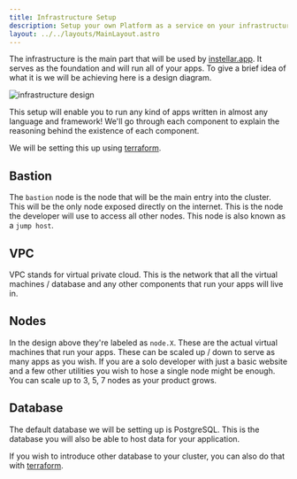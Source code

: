 ```yaml
---
title: Infrastructure Setup
description: Setup your own Platform as a service on your infrastructure
layout: ../../layouts/MainLayout.astro
---
```


The infrastructure is the main part that will be used by [instellar.app](https://instellar.app). It serves as the foundation and will run all of your apps. To give a brief idea of what it is we will be achieving here is a design diagram.

![infrastructure design](/assets/infrastructure/design.jpg)

This setup will enable you to run any kind of apps written in almost any language and framework! We'll go through each component to explain the reasoning behind the existence of each component.

We will be setting this up using [terraform](/en/infrastructure/terraform).

## Bastion

The `bastion` node is the node that will be the main entry into the cluster. This will be the only node exposed directly on the internet. This is the node the developer will use to access all other nodes. This node is also known as a `jump host`.

## VPC

VPC stands for virtual private cloud. This is the network that all the virtual machines / database and any other components that run your apps will live in.

## Nodes

In the design above they're labeled as `node.X`. These are the actual virtual machines that run your apps. These can be scaled up / down to serve as many apps as you wish. If you are a solo developer with just a basic website and a few other utilities you wish to hose a single node might be enough. You can scale up to 3, 5, 7 nodes as your product grows.

## Database

The default database we will be setting up is PostgreSQL. This is the database you will also be able to host data for your application.

If you wish to introduce other database to your cluster, you can also do that with [terraform](/en/infrastructure/terraform).

